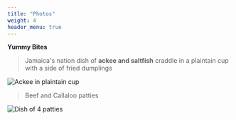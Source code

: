 ```yaml
---
title: "Photos"
weight: 4
header_menu: true
---
```



**Yummy Bites**

> Jamaica's nation dish of **ackee and saltfish** craddle in a plaintain cup with a side of fried dumplings

![Ackee in plaintain cup](../images/ackee-plaintain-cup.jpg)



> Beef and Callaloo patties

![Dish of 4 patties](../images/patties.jpg)

